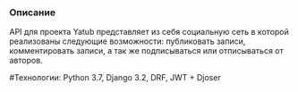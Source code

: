 
### Описание
API для проекта Yatub представляет из себя социальную сеть в которой реализованы следующие возможности:
публиковать записи, комментировать записи, а так же подписываться или отписываться от авторов.

#Технологии:
Python 3.7, Django 3.2, DRF, JWT + Djoser

